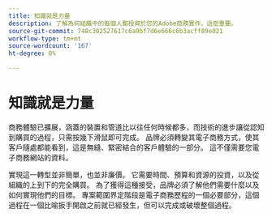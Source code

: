 ```yaml
---
title: 知識就是力量
description: 了解為何組織中的每個人都投資於您的Adobe商務實作，這麼重要。
source-git-commit: 748c302527617c6a9bf7d6e666c6b3acff89e021
workflow-type: tm+mt
source-wordcount: '167'
ht-degree: 0%

---
```



# 知識就是力量

商務體驗已擴展，涵蓋的裝置和管道比以往任何時候都多，而技術的進步讓從認知到購買的過程，只需按幾下滑鼠即可完成。 品牌必須轉變其電子商務方式，使其客戶隨處都能看到，這是無縫、緊密結合的客戶體驗的一部分。 這不僅需要您電子商務網站的資料。

實現這一轉型並非簡單，也並非廉價。 它需要時間、預算和資源的投資，以及從組織的上到下的完全購買。 為了獲得這種接受，品牌必須了解他們需要什麼以及如何實現他們的目標。 專案範圍界定階段是電子商務歷程的一個必要部分，這個過程在一個比喻扳手開啟之前就已經發生，但可以完成或破壞整個過程。

